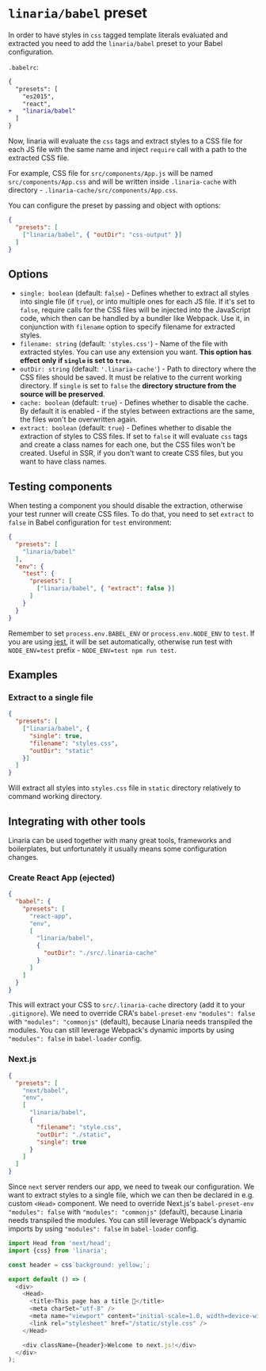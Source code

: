 # `linaria/babel` preset

In order to have styles in `css` tagged template literals evaluated and extracted you need to add the `linaria/babel` preset to your Babel configuration.

`.babelrc`:

```diff
{
  "presets": [
    "es2015",
    "react",
+   "linaria/babel"
  ]
}
```

Now, linaria will evaluate the `css` tags and extract styles to a CSS file for each JS file with the same name and inject `require` call with a path to the extracted CSS file.

For example, CSS file for `src/components/App.js` will be named `src/components/App.css` and will be written inside `.linaria-cache` with directory - `.linaria-cache/src/components/App.css`.

You can configure the preset by passing and object with options:

```json
{
  "presets": [
    ["linaria/babel", { "outDir": "css-output" }]
  ]
}
```

## Options

* `single: boolean` (default: `false`) - Defines whether to extract all styles into single file (if `true`), or into multiple ones for each JS file. If it's set to `false`, require calls for the CSS files will be injected into the JavaScript code, which then can be handled by a bundler like Webpack. Use it, in conjunction with `filename` option to specify filename for extracted styles.
* `filename: string` (default: `'styles.css'`) - Name of the file with extracted styles. You can use any extension you want. __This option has effect only if `single` is set to `true`.__
* `outDir: string` (default: `'.linaria-cache'`) - Path to directory where the CSS files should be saved. It must be relative to the current working directory. If `single` is set to `false` the __directory structure from the source will be preserved__.
* `cache: boolean` (default: `true`) - Defines whether to disable the cache. By default it is enabled - if the styles between extractions are the same, the files won't be overwritten again.
* `extract: boolean` (default: `true`) - Defines whether to disable the extraction of styles to CSS files. If set to `false` it will evaluate `css` tags and create a class names for each one, but the CSS files won't be created. Useful in SSR, if you don't want to create CSS files, but you want to have class names.

## Testing components

When testing a component you should disable the extraction, otherwise your test runner will create CSS files.
To do that, you need to set `extract` to `false` in Babel configuration for `test` environment:

```json
{
  "presets": [
    "linaria/babel"
  ],
  "env": {
    "test": {
      "presets": [
        ["linaria/babel", { "extract": false }]
      ]
    }
  }
}
```

Remember to set `process.env.BABEL_ENV` or `process.env.NODE_ENV` to `test`. If you are using [jest](https://facebook.github.io/jest/), it will be set automatically, otherwise run test with `NODE_ENV=test` prefix - `NODE_ENV=test npm run test`.

## Examples

### Extract to a single file

```json
{
  "presets": [
    ["linaria/babel", {
      "single": true,
      "filename": "styles.css",
      "outDir": "static"
    }]
  ]
}
```

Will extract all styles into `styles.css` file in `static` directory relatively to command working directory.

## Integrating with other tools

Linaria can be used together with many great tools, frameworks and boilerplates, but unfortunately it usually means some configuration changes.

### Create React App (ejected)

```json
{
  "babel": {
    "presets": [
      "react-app",
      "env",
      [
        "linaria/babel",
        {
          "outDir": "./src/.linaria-cache"
        }
      ]
    ]
  }
}
```

This will extract your CSS to `src/.linaria-cache` directory (add it to your `.gitignore`). We need to override CRA's `babel-preset-env` `"modules": false` with `"modules": "commonjs"` (default), because Linaria needs transpiled the modules. You can still leverage Webpack's dynamic imports by using `"modules": false` in `babel-loader` config.

### Next.js

```json
{
  "presets": [
    "next/babel",
    "env",
    [
      "linaria/babel",
      {
        "filename": "style.css",
        "outDir": "./static",
        "single": true
      }
    ]
  ]
}
```

Since `next` server renders our app, we need to tweak our configuration. We want to extract styles to a single file, which we can then be declared in e.g. custom `<Head>` component. We need to override Next.js's `babel-preset-env` `"modules": false` with `"modules": "commonjs"` (default), because Linaria needs transpiled the modules. You can still leverage Webpack's dynamic imports by using `"modules": false` in `babel-loader` config.

```js
import Head from 'next/head';
import {css} from 'linaria';

const header = css`background: yellow;`;

export default () => (
  <div>
    <Head>
      <title>This page has a title 🤔</title>
      <meta charSet="utf-8" />
      <meta name="viewport" content="initial-scale=1.0, width=device-width" />
      <link rel="stylesheet" href="/static/style.css" />
    </Head>

    <div className={header}>Welcome to next.js!</div>
  </div>
);
```
